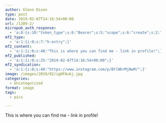 ```yaml
---
author: Glenn Dixon
type: post
date: 2019-02-07T14:16:54+00:00
url: /1389-2/
micropub_auth_response:
  - 'a:8:{s:10:"token_type";s:6:"Bearer";s:5:"scope";s:6:"create";s:2:"me";s:28:"https://glenn.thedixons.net/";s:9:"issued_by";s:55:"https://glenn.thedixons.net/wp-json/indieauth/1.0/token";s:9:"client_id";s:24:"https://ownyourgram.com/";s:9:"issued_at";i:1540737877;s:4:"user";i:1;s:13:"last_accessed";i:1549588283;}'
mf2_type:
  - 'a:1:{i:0;s:7:"h-entry";}'
mf2_content:
  - 'a:1:{i:0;s:48:"This is where you can find me - link in profile!";}'
mf2_published:
  - 'a:1:{i:0;s:25:"2019-02-07T14:16:54+00:00";}'
mf2_syndication:
  - 'a:1:{i:0;s:40:"https://www.instagram.com/p/BtlWbrMjNwM/";}'
image: /images/2019/02/igHFAukj.jpg
categories:
  - Uncategorized
format: image
tags:
  - pics

---
```

This is where you can find me - link in profile!